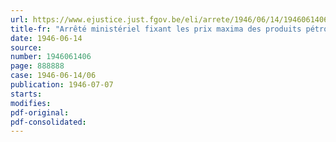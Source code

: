 ```yaml
---
url: https://www.ejustice.just.fgov.be/eli/arrete/1946/06/14/1946061406/justel
title-fr: "Arrêté ministériel fixant les prix maxima des produits pétroliers (abrogé par AM 28-05-1947, art. 13)"
date: 1946-06-14
source:
number: 1946061406
page: 888888
case: 1946-06-14/06
publication: 1946-07-07
starts:
modifies:
pdf-original:
pdf-consolidated:
---
```


